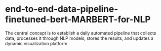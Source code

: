 # end-to-end-data-pipeline-finetuned-bert-MARBERT-for-NLP
The central concept is to establish a daily automated pipeline that collects data, processes it through NLP models, stores the results, and updates a dynamic visualization platform.
